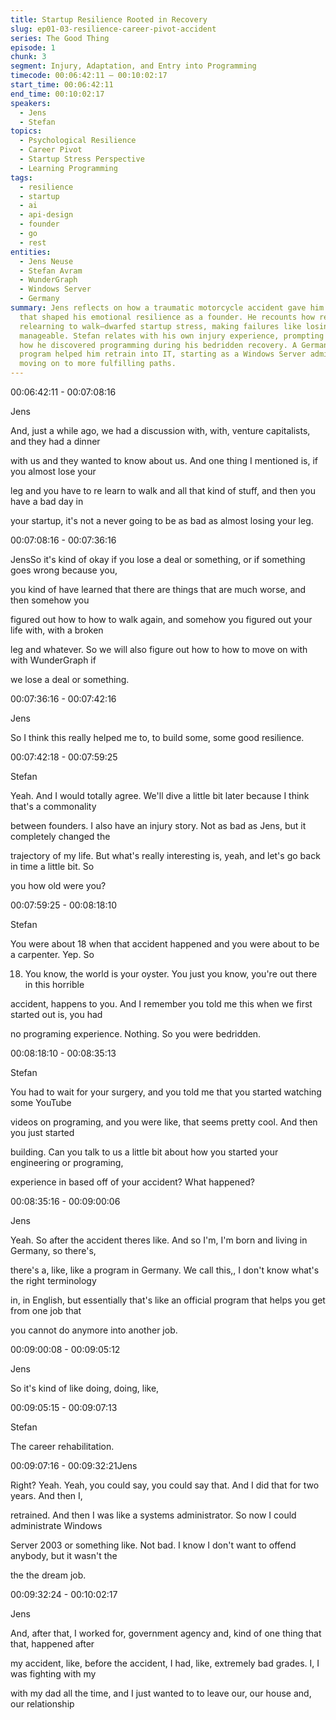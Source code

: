 ```yaml
---
title: Startup Resilience Rooted in Recovery
slug: ep01-03-resilience-career-pivot-accident
series: The Good Thing
episode: 1
chunk: 3
segment: Injury, Adaptation, and Entry into Programming
timecode: 00:06:42:11 – 00:10:02:17
start_time: 00:06:42:11
end_time: 00:10:02:17
speakers:
  - Jens
  - Stefan
topics:
  - Psychological Resilience
  - Career Pivot
  - Startup Stress Perspective
  - Learning Programming
tags:
  - resilience
  - startup
  - ai
  - api-design
  - founder
  - go
  - rest
entities:
  - Jens Neuse
  - Stefan Avram
  - WunderGraph
  - Windows Server
  - Germany
summary: Jens reflects on how a traumatic motorcycle accident gave him perspective
  that shaped his emotional resilience as a founder. He recounts how recovery challenges—like
  relearning to walk—dwarfed startup stress, making failures like losing a deal seem
  manageable. Stefan relates with his own injury experience, prompting Jens to share
  how he discovered programming during his bedridden recovery. A German career rehabilitation
  program helped him retrain into IT, starting as a Windows Server administrator before
  moving on to more fulfilling paths.
---
```


00:06:42:11 - 00:07:08:16

Jens

And, just a while ago, we had a discussion with, with, venture capitalists, and they had a dinner

with us and they wanted to know about us. And one thing I mentioned is, if you almost lose your

leg and you have to re learn to walk and all that kind of stuff, and then you have a bad day in

your startup, it's not a never going to be as bad as almost losing your leg.

00:07:08:16 - 00:07:36:16

JensSo it's kind of okay if you lose a deal or something, or if something goes wrong because you,

you kind of have learned that there are things that are much worse, and then somehow you

figured out how to how to walk again, and somehow you figured out your life with, with a broken

leg and whatever. So we will also figure out how to how to move on with with WunderGraph if

we lose a deal or something.

00:07:36:16 - 00:07:42:16

Jens

So I think this really helped me to, to build some, some good resilience.

00:07:42:18 - 00:07:59:25

Stefan

Yeah. And I would totally agree. We'll dive a little bit later because I think that's a commonality

between founders. I also have an injury story. Not as bad as Jens, but it completely changed the

trajectory of my life. But what's really interesting is, yeah, and let's go back in time a little bit. So

you how old were you?

00:07:59:25 - 00:08:18:10

Stefan

You were about 18 when that accident happened and you were about to be a carpenter. Yep. So

18. You know, the world is your oyster. You just you know, you're out there in this horrible

accident, happens to you. And I remember you told me this when we first started out is, you had

no programing experience. Nothing. So you were bedridden.

00:08:18:10 - 00:08:35:13

Stefan

You had to wait for your surgery, and you told me that you started watching some YouTube

videos on programing, and you were like, that seems pretty cool. And then you just started

building. Can you talk to us a little bit about how you started your engineering or programing,

experience in based off of your accident? What happened?

00:08:35:16 - 00:09:00:06

Jens

Yeah. So after the accident theres like. And so I'm, I'm born and living in Germany, so there's,

there's a, like, like a program in Germany. We call this,, I don't know what's the right terminology

in, in English, but essentially that's like an official program that helps you get from one job that

you cannot do anymore into another job.

00:09:00:08 - 00:09:05:12

Jens

So it's kind of like doing, doing, like,

00:09:05:15 - 00:09:07:13

Stefan

The career rehabilitation.

00:09:07:16 - 00:09:32:21Jens

Right? Yeah. Yeah, you could say, you could say that. And I did that for two years. And then I,

retrained. And then I was like a systems administrator. So now I could administrate Windows

Server 2003 or something like. Not bad. I know I don't want to offend anybody, but it wasn't the

the the dream job.

00:09:32:24 - 00:10:02:17

Jens

And, after that, I worked for, government agency and, kind of one thing that that, happened after

my accident, like, before the accident, I had, like, extremely bad grades. I, I was fighting with my

with my dad all the time, and I just wanted to to leave our, our house and, our relationship

